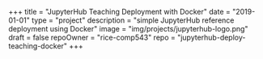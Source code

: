 +++
title = "JupyterHub Teaching Deployment with Docker"
date = "2019-01-01"
type = "project"
description = "simple JupyterHub reference deployment using Docker"
image = "img/projects/jupyterhub-logo.png"
draft = false
repoOwner = "rice-comp543"
repo = "jupyterhub-deploy-teaching-docker"
+++
